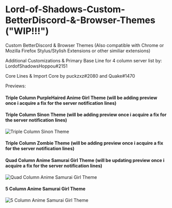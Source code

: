 # Lord-of-Shadows-Custom-BetterDiscord-&-Browser-Themes  ("WIP!!!")
Custom BetterDiscord & Browser Themes
(Also compatible with Chrome or Mozilla Firefox Stylus/Stylish Extensions or other similiar extensions)

Additional Customizations & Primary Base Line for 4 column server list by: LordofShadowsHoppou#2151

Core Lines & Import Core by puckzxz#2080 and Quake#1470







Previews:


#### Triple Column PurpleHaired Anime Girl Theme (will be adding preview once i acquire a fix for the server notification lines)




#### Triple Column Sinon Theme (will be adding preview once i acquire a fix for the server notification lines)
![Triple Column Sinon Theme](https://i.imgur.com/RIQldY1.png)



#### Triple Column Zombie Theme (will be adding preview once i acquire a fix for the server notification lines)




#### Quad Column Anime Samurai Girl Theme (will be updating preview once i acquire a fix for the server notification lines)

![Quad Column Anime Samurai Girl Theme](https://i.imgur.com/6e7TLBZ.png)



#### 5 Column Anime Samurai Girl Theme
![5 Column Anime Samurai Girl Theme](https://i.imgur.com/sslmgvK.png)
